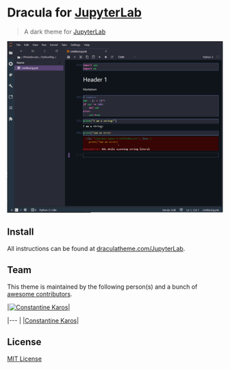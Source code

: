 # Dracula for [JupyterLab](https://jupyter.org/)

> A dark theme for [JupyterLab](https://jupyter.org/)

![Screenshot](./screenshot.png)

## Install

All instructions can be found at [draculatheme.com/JupyterLab](https://draculatheme.com/JupyterLab).

## Team

This theme is maintained by the following person(s) and a bunch of [awesome contributors](https://github.com/dracula/JupyterLab/graphs/contributors).


|[![Constantine Karos](https://avatars1.githubusercontent.com/u/36245370?s=460&v=4)](https://github.com/karosc)|

|--- |
|[Constantine Karos](https://github.com/karosc)|

## License

[MIT License](./LICENSE)